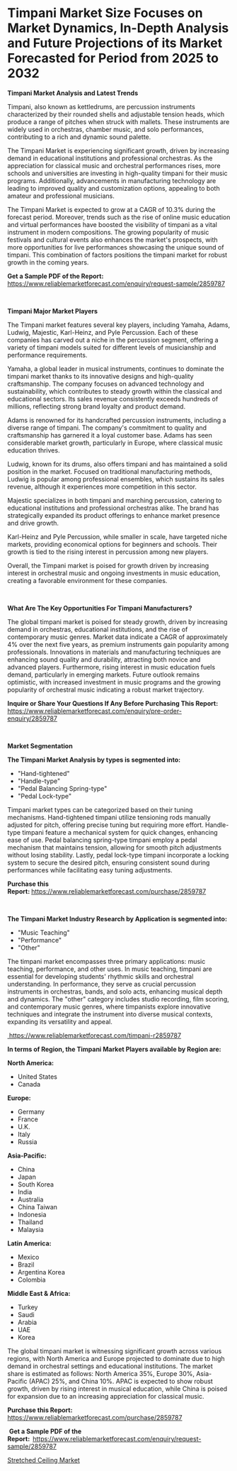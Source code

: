 <p><h1>Timpani Market Size Focuses on Market Dynamics, In-Depth Analysis and Future Projections of its Market Forecasted for Period from 2025 to 2032</h1></p><p><strong>Timpani Market Analysis and Latest Trends</strong></p>
<p><p>Timpani, also known as kettledrums, are percussion instruments characterized by their rounded shells and adjustable tension heads, which produce a range of pitches when struck with mallets. These instruments are widely used in orchestras, chamber music, and solo performances, contributing to a rich and dynamic sound palette.</p><p>The Timpani Market is experiencing significant growth, driven by increasing demand in educational institutions and professional orchestras. As the appreciation for classical music and orchestral performances rises, more schools and universities are investing in high-quality timpani for their music programs. Additionally, advancements in manufacturing technology are leading to improved quality and customization options, appealing to both amateur and professional musicians.</p><p>The Timpani Market is expected to grow at a CAGR of 10.3% during the forecast period. Moreover, trends such as the rise of online music education and virtual performances have boosted the visibility of timpani as a vital instrument in modern compositions. The growing popularity of music festivals and cultural events also enhances the market's prospects, with more opportunities for live performances showcasing the unique sound of timpani. This combination of factors positions the timpani market for robust growth in the coming years.</p></p>
<p><strong>Get a Sample PDF of the Report:&nbsp;</strong> <a href="https://www.reliablemarketforecast.com/enquiry/request-sample/2859787?utm_campaign=3046&utm_medium=2&utm_source=Github&utm_content=ia&utm_term=12032025&utm_id=timpani">https://www.reliablemarketforecast.com/enquiry/request-sample/2859787</a></p>
<p>&nbsp;</p>
<p><strong>Timpani Major Market Players</strong></p>
<p><p>The Timpani market features several key players, including Yamaha, Adams, Ludwig, Majestic, Karl-Heinz, and Pyle Percussion. Each of these companies has carved out a niche in the percussion segment, offering a variety of timpani models suited for different levels of musicianship and performance requirements.</p><p>Yamaha, a global leader in musical instruments, continues to dominate the timpani market thanks to its innovative designs and high-quality craftsmanship. The company focuses on advanced technology and sustainability, which contributes to steady growth within the classical and educational sectors. Its sales revenue consistently exceeds hundreds of millions, reflecting strong brand loyalty and product demand.</p><p>Adams is renowned for its handcrafted percussion instruments, including a diverse range of timpani. The company's commitment to quality and craftsmanship has garnered it a loyal customer base. Adams has seen considerable market growth, particularly in Europe, where classical music education thrives.</p><p>Ludwig, known for its drums, also offers timpani and has maintained a solid position in the market. Focused on traditional manufacturing methods, Ludwig is popular among professional ensembles, which sustains its sales revenue, although it experiences more competition in this sector.</p><p>Majestic specializes in both timpani and marching percussion, catering to educational institutions and professional orchestras alike. The brand has strategically expanded its product offerings to enhance market presence and drive growth.</p><p>Karl-Heinz and Pyle Percussion, while smaller in scale, have targeted niche markets, providing economical options for beginners and schools. Their growth is tied to the rising interest in percussion among new players.</p><p>Overall, the Timpani market is poised for growth driven by increasing interest in orchestral music and ongoing investments in music education, creating a favorable environment for these companies.</p></p>
<p>&nbsp;</p>
<p><strong>What Are The Key Opportunities For Timpani Manufacturers?</strong></p>
<p><p>The global timpani market is poised for steady growth, driven by increasing demand in orchestras, educational institutions, and the rise of contemporary music genres. Market data indicate a CAGR of approximately 4% over the next five years, as premium instruments gain popularity among professionals. Innovations in materials and manufacturing techniques are enhancing sound quality and durability, attracting both novice and advanced players. Furthermore, rising interest in music education fuels demand, particularly in emerging markets. Future outlook remains optimistic, with increased investment in music programs and the growing popularity of orchestral music indicating a robust market trajectory.</p></p>
<p><strong>Inquire or Share Your Questions If Any Before Purchasing This Report:</strong> <a href="https://www.reliablemarketforecast.com/enquiry/pre-order-enquiry/2859787?utm_campaign=3046&utm_medium=2&utm_source=Github&utm_content=ia&utm_term=12032025&utm_id=timpani">https://www.reliablemarketforecast.com/enquiry/pre-order-enquiry/2859787</a></p>
<p>&nbsp;</p>
<p><strong>Market Segmentation</strong></p>
<p><strong>The Timpani Market Analysis by types is segmented into:</strong></p>
<p><ul><li>"Hand-tightened"</li><li>"Handle-type"</li><li>"Pedal Balancing Spring-type"</li><li>"Pedal Lock-type"</li></ul></p>
<p><p>Timpani market types can be categorized based on their tuning mechanisms. Hand-tightened timpani utilize tensioning rods manually adjusted for pitch, offering precise tuning but requiring more effort. Handle-type timpani feature a mechanical system for quick changes, enhancing ease of use. Pedal balancing spring-type timpani employ a pedal mechanism that maintains tension, allowing for smooth pitch adjustments without losing stability. Lastly, pedal lock-type timpani incorporate a locking system to secure the desired pitch, ensuring consistent sound during performances while facilitating easy tuning adjustments.</p></p>
<p><strong>Purchase this Report:&nbsp;</strong><a href="https://www.reliablemarketforecast.com/purchase/2859787?utm_campaign=3046&utm_medium=2&utm_source=Github&utm_content=ia&utm_term=12032025&utm_id=timpani">https://www.reliablemarketforecast.com/purchase/2859787</a></p>
<p>&nbsp;</p>
<p><strong>The Timpani Market Industry Research by Application is segmented into:</strong></p>
<p><ul><li>"Music Teaching"</li><li>"Performance"</li><li>"Other"</li></ul></p>
<p><p>The timpani market encompasses three primary applications: music teaching, performance, and other uses. In music teaching, timpani are essential for developing students' rhythmic skills and orchestral understanding. In performance, they serve as crucial percussion instruments in orchestras, bands, and solo acts, enhancing musical depth and dynamics. The "other" category includes studio recording, film scoring, and contemporary music genres, where timpanists explore innovative techniques and integrate the instrument into diverse musical contexts, expanding its versatility and appeal.</p></p>
<p><a href="https://www.reliablemarketforecast.com/timpani-r2859787?utm_campaign=3046&utm_medium=2&utm_source=Github&utm_content=ia&utm_term=12032025&utm_id=timpani">&nbsp;https://www.reliablemarketforecast.com/timpani-r2859787</a></p>
<p><strong>In terms of Region, the Timpani Market Players available by Region are:</strong></p>
<p>
    <p> <strong> North America: </strong>
        <ul>
            <li>United States</li>
            <li>Canada</li>
        </ul>
        </p> 
    <p> <strong> Europe: </strong>
        <ul>
            <li>Germany</li>
            <li>France</li>
            <li>U.K.</li>
            <li>Italy</li>
            <li>Russia</li>
        </ul>
        </p> 
    <p> <strong> Asia-Pacific: </strong>
        <ul>
            <li>China</li>
            <li>Japan</li>
            <li>South Korea</li>
            <li>India</li>
            <li>Australia</li>
            <li>China Taiwan</li>
            <li>Indonesia</li>
            <li>Thailand</li>
            <li>Malaysia</li>
        </ul>
        </p> 
    <p> <strong> Latin America: </strong>
        <ul>
            <li>Mexico</li>
            <li>Brazil</li>
            <li>Argentina Korea</li>
            <li>Colombia</li>
        </ul>
        </p> 
    <p> <strong> Middle East & Africa: </strong>
        <ul>
            <li>Turkey</li>
            <li>Saudi</li>
            <li>Arabia</li>
            <li>UAE</li>
            <li>Korea</li>
        </ul>
    </p>
    </p>
<p><p>The global timpani market is witnessing significant growth across various regions, with North America and Europe projected to dominate due to high demand in orchestral settings and educational institutions. The market share is estimated as follows: North America 35%, Europe 30%, Asia-Pacific (APAC) 25%, and China 10%. APAC is expected to show robust growth, driven by rising interest in musical education, while China is poised for expansion due to an increasing appreciation for classical music.</p></p>
<p><strong>Purchase this Report: </strong><a href="https://www.reliablemarketforecast.com/purchase/2859787?utm_campaign=3046&utm_medium=2&utm_source=Github&utm_content=ia&utm_term=12032025&utm_id=timpani">https://www.reliablemarketforecast.com/purchase/2859787</a></p>
<p>&nbsp;<strong>Get a Sample PDF of the Report:&nbsp;&nbsp;</strong><a href="https://www.reliablemarketforecast.com/enquiry/request-sample/2859787?utm_campaign=3046&utm_medium=2&utm_source=Github&utm_content=ia&utm_term=12032025&utm_id=timpani">https://www.reliablemarketforecast.com/enquiry/request-sample/2859787</a></p>
<p><strong></strong></p>
<p><p><a href="https://github.com/ajayanhaizan/Market-Research-Report-List-1/blob/main/stretched-ceiling-market.md?utm_campaign=3046&utm_medium=2&utm_source=Github&utm_content=ia&utm_term=12032025&utm_id=timpani">Stretched Ceiling Market</a></p></p>